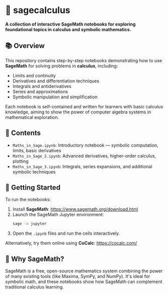 # 🧮 sagecalculus

**A collection of interactive SageMath notebooks for exploring foundational topics in calculus and symbolic mathematics.**

## 📚 Overview

This repository contains step-by-step notebooks demonstrating how to use **SageMath** for solving problems in **calculus**, including:

- Limits and continuity  
- Derivatives and differentiation techniques  
- Integrals and antiderivatives  
- Series and approximations  
- Symbolic manipulation and simplification

Each notebook is self-contained and written for learners with basic calculus knowledge, aiming to show the power of computer algebra systems in mathematical exploration.

## 📁 Contents

- `Maths_in_Sage.ipynb`: Introductory notebook — symbolic computation, limits, basic derivatives  
- `Maths_in_Sage_2.ipynb`: Advanced derivatives, higher-order calculus, plotting  
- `Maths_in_Sage_3.ipynb`: Integrals, series expansions, and additional symbolic techniques

## 🚀 Getting Started

To run the notebooks:

1. Install **SageMath**: https://www.sagemath.org/download.html  
2. Launch the SageMath Jupyter environment:
   ```bash
   sage -n jupyter
   ```
3. Open the `.ipynb` files and run the cells interactively.

Alternatively, try them online using **CoCalc**: https://cocalc.com/

## 🧠 Why SageMath?

SageMath is a free, open-source mathematics system combining the power of many existing tools (like Maxima, SymPy, and NumPy). It's ideal for symbolic math, and these notebooks show how SageMath can complement traditional calculus learning.

